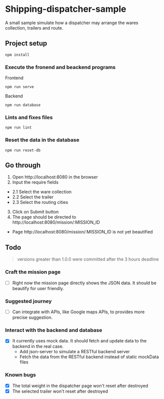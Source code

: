 # Shipping-dispatcher-sample
A small sample simulate how a dispatcher may arrange the wares collection, trailers and route.

## Project setup
```
npm install
```

### Execute the fronend and beackend programs
Frontend
```
npm run serve
```
Backend
```
npm run database
```

### Lints and fixes files
```
npm run lint
```

### Reset the data in the database
```
npm run reset-db
```

## Go through
1. Open http://localhost:8080 in the browser
2. Input the require fields
  - 2.1 Select the ware collection
  - 2.2 Select the trailer
  - 2.3 Select the routing cities
3. Click on Submit button
4. The page should be directed to http://localhost:8080/mission/:MISSION_ID
  - Page http://localhost:8080/mission/:MISSION_ID is not yet beautified

## Todo
> versions greater than 1.0.0 were committed after the 3 hours deadline
### Craft the mission page
- [ ] Right now the mission page directly shows the JSON data. It should be beautify for user friendly.

### Suggested journey
- [ ] Can integrate with APIs, like Google maps APIs, to provides more precise suggestion.

### Interact with the backend and database
- [X] It currently uses mock data. It should fetch and update data to the backend in the real case.
  - Add json-server to simulate a RESTful backend server
  - Fetch the data from the RESTful backend instead of static mockData files

### Known bugs
- [X] The total weight in the dispatcher page won't reset after destroyed
- [X] The selected trailer won't reset after destroyed
